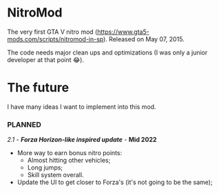 # NitroMod

The very first GTA V nitro mod (https://www.gta5-mods.com/scripts/nitromod-in-sp). Released on May 07, 2015.

The code needs major clean ups and optimizations (I was only a junior developer at that point 😂).

# The future

I have many ideas I want to implement into this mod.

### PLANNED

*2.1* - **_Forza Horizon-like inspired update_** - **Mid 2022**
- More way to earn bonus nitro points: 
  - Almost hitting other vehicles;
  - Long jumps;
  - Skill system overall.
- Update the UI to get closer to Forza's (it's not going to be the same);
